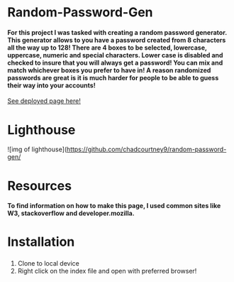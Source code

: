 # Random-Password-Gen
#### For this project I was tasked with creating a random password generator. This generator allows to you have a password created from 8 characters all the way up to 128! There are 4 boxes to be selected, lowercase, uppercase, numeric and special characters. Lower case is disabled and checked to insure that you will always get a password! You can mix and match whichever boxes you prefer to have in! A reason randomized passwords are great is it is much harder for people to be able to guess their way into your accounts!

<a href="https://chadcourtney9.github.io/Random-Password-Gen/">See deployed page here!</a>


# Lighthouse

![img of lighthouse](https://github.com/chadcourtney9/random-password-gen/


# Resources 
#### To find information on how to make this page, I used common sites like W3, stackoverflow and developer.mozilla.

# Installation
### 
1. Clone to local device 
2. Right click on the index file and open with preferred browser!


